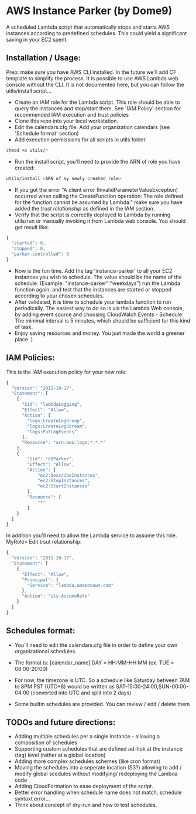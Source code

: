 # AWS Instance Parker (by Dome9)

A scheduled Lambda script that automatically stops and starts AWS instances according to predefined schedules.
This could yield a significant saving in your EC2 spent.

Installation / Usage:
--
Prep: make sure you have AWS CLI installed. In the future we'll add CF template to simplify the process.
It is possible to use AWS Lambda web console without the CLI. It is not documented here, but you can follow the utils/install script...

* Create an IAM role for the Lambda script. This role should be able to query the instances and stop/start them. See 'IAM Policy' section for recommended IAM execution and trust policies
* Clone this repo into your local workstation.
* Edit the calendars.cfg file. Add your organization calendars (see 'Schedule format' section)
* Add execution permissions for all scripts in utils folder.
```bash
chmod +x utils/*
```
* Run the install script, you'll need to provide the ARN of role you have created:
```bash
utils/install <ARN of my newly created role>
```
* If you got the error "A client error (InvalidParameterValueException) occurred when calling the CreateFunction operation: The role defined for the function cannot be assumed by Lambda." make sure you have added the *trust relationship* as defined in the IAM section.
* Verify that the script is correctly deployed to Lambda by running utils/run or manually invoking it from Lambda web console.
You should get result like:
```javascript
{
  "started": 0,
  "stopped": 0,
  "parker-controlled": 0
}
```
* Now is the fun time. Add the tag 'instance-parker' to all your EC2 instances you wish to schedule. The value should be the name of the schedule.
(Example: "instance-parker":"weekdays") run the Lambda function again, and test that the instances are started or stopped according to your chosen schedules.
* After validated, it is time to schedule your lambda function to run periodically. The easiest way to do so is via the Lambda Web console, by adding event source and choosing CloudWatch Events - Schedule.
The minimal interval is 5 minutes, which should be sufficient for this kind of task.
* Enjoy saving resources and money. You just made the world a greener place :) 

IAM Policies:
--
This is the IAM execution policy for your new role:
```javascript
{
  "Version": "2012-10-17",
  "Statement": [
    {
      "Sid": "lambdaLogging",
      "Effect": "Allow",
      "Action": [
        "logs:CreateLogGroup",
        "logs:CreateLogStream",
        "logs:PutLogEvents"
      ],
      "Resource": "arn:aws:logs:*:*:*"
    },
    {
        "Sid": "d9Parker",
        "Effect": "Allow",
        "Action": [
            "ec2:DescribeInstances",
            "ec2:StopInstances",
            "ec2:StartInstances"
        ],
        "Resource": [
            "*"
        ]
    }
  ]
}
```
In addition you'll need to allow the Lambda service to assume this role.
MyRole> Edit trsut relationship:
```javascript
{
  "Version": "2012-10-17",
  "Statement": [
    {
      "Effect": "Allow",
      "Principal": {
        "Service": "lambda.amazonaws.com"
      },
      "Action": "sts:AssumeRole"
    }
  ]
}
```

Schedules format:
--
* You'll need to edit the calendars.cfg file in order to define your own organizational schedules.
* The format is:
[calendar_name]
DAY = HH:MM-HH:MM (ex. TUE = 08:00-20:00)

* For now, the timezone is UTC. So a schedule like Saturday between 7AM to 8PM PST (UTC+8) would be written as SAT-15:00-24:00,SUN-00:00-04:00
(converted into UTC and split into 2 days)
* Some builtin schedules are provided. You can review / edit / delete them

TODOs and future directions:
--
* Adding multiple schedules per a single instance - allowing a composition of schedules
* Supporting custom schedules that are defined ad-hok at the instance (tag) level (rather at a global location)
* Adding more complex schedules schemes (like cron format)
* Moving the schedules into a seperate location (S3?) allowing to add / modify global scedules without modifying/ redeploying the Lambda code
* Adding CloudFormation to ease deployment of the script.
* Better error handling when schedule name does not match, schedule syntaxt error...
* Think about concept of dry-run and how to test schedules.

